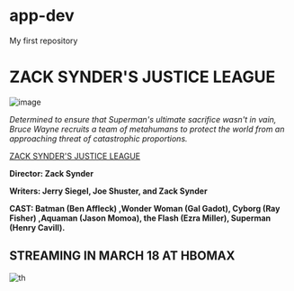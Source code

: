 # app-dev
My first repository
# ZACK SYNDER'S JUSTICE LEAGUE


![image](https://github.com/ashagato/app-dev/assets/169523133/c0644ed5-8e25-4816-9e44-c37a2b81c5b8)

*Determined to ensure that Superman's ultimate sacrifice wasn't in vain, Bruce Wayne recruits a team of metahumans to protect the world from an approaching threat of catastrophic proportions.*

[ZACK SYNDER'S JUSTICE LEAGUE](https://www.imdb.com/title/tt12361974/)

**Director: Zack Synder**

**Writers: Jerry Siegel, Joe Shuster, and Zack Synder**

**CAST:
Batman (Ben Affleck) ,Wonder Woman (Gal Gadot),
Cyborg (Ray Fisher) ,Aquaman (Jason Momoa),
the Flash (Ezra Miller), Superman (Henry Cavill).**

## STREAMING IN MARCH 18 AT HBOMAX
![th](https://github.com/ashagato/app-dev/assets/169523133/6a6968c5-f8a8-4b07-83a5-9530e61bc1da)
